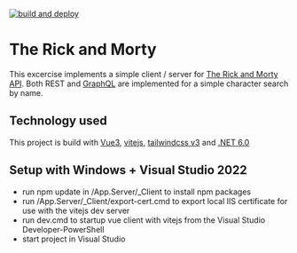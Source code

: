 [![build and deploy](https://github.com/Lamerchun/rickandmorty/actions/workflows/main.yml/badge.svg)](https://github.com/Lamerchun/rickandmorty/actions/workflows/main.yml)

# The Rick and Morty

This excercise implements a simple client / server for [The Rick and Morty API](https://rickandmortyapi.com). Both REST and [GraphQL](https://graphql.org/) are implemented for a simple character search by name.

## Technology used

This project is build with [Vue3](https://v3.vuejs.org/), [vitejs](https://vitejs.dev/), [tailwindcss v3](https://tailwindcss.com/) and [.NET 6.0](https://dotnet.microsoft.com/)

## Setup with Windows + Visual Studio 2022

- run npm update in /App.Server/_Client to install npm packages
- run /App.Server/_Client/export-cert.cmd to export local IIS certificate for use with the vitejs dev server
- run dev.cmd to startup vue client with vitejs from the Visual Studio Developer-PowerShell
- start project in Visual Studio
